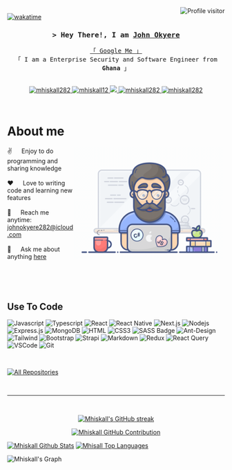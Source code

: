 <!--
<h2 align="center">
  Welcome to Mhiskall Tech World!
  <img src="https://media.giphy.com/media/hvRJCLFzcasrR4ia7z/giphy.gif" width="28">
</h2>
-->

<!--
<p align="center">
  <a href="https://github.com/mhiskall282"><img src="https://readme-typing-svg.herokuapp.com/?lines=Self%20Taught%20Programmer;Backend%20End%20Developer;1.5%2B%20years%20of%20coding%20experience;Always%20learning%20new%20things&center=true&width=380&height=45"></a>
</p>

 -->

<a href="https://johnokyere.pages.dev">
  <img align="right" src="https://komarev.com/ghpvc/?username=mhiskall&label=Visitors&color=0e75b6&style=flat" alt="Profile visitor" />
</a>


[![wakatime](https://wakatime.com/badge/user/eebb3dd8-d9b2-40de-9b88-6fd6cac99dbc.svg)](https://wakatime.com/@eebb3dd8-d9b2-40de-9b88-6fd6cac99dbc)

<!-- Intro  -->
<h3 align="center">
        <samp>&gt; Hey There!, I am
                <b><a target="_blank" href="https://https://johnokyere.pages.dev">John Okyere</a></b>
        </samp>
</h3>


<p align="center"> 
  <samp>
    <a href="https://www.google.com/search?q=John+Okyere">「 Google Me 」</a>
    <br>
    「 I am a Enterprise Security and Software Engineer from <b>Ghana</b> 」
    <br>
    <br>
  </samp>
</p>

<p align="center">
 <a href="https://johnokyere.pages.dev" target="blank">
  <img src="https://img.shields.io/badge/Website-DC143C?style=for-the-badge&logo=medium&logoColor=white" alt="mhiskall282" />
 </a>
 <a href="https://linkedin.com/in/johnokyere" target="_blank">
  <img src="https://img.shields.io/badge/LinkedIn-0077B5?style=for-the-badge&logo=linkedin&logoColor=white" alt="mhiskall12"/>
 </a>
 <!-- <a href="https://g.dev/mhiskall" target="_blank">
  <img src="https://img.shields.io/badge/dev.to-0A0A0A?style=for-the-badge&logo=dev.to&logoColor=white" alt="mhiskall12" />
 </a> -->
 <a href="https://twitter.com/johnokyere282" target="_blank">
  <img src="https://img.shields.io/badge/Twitter-1DA1F2?style=for-the-badge&logo=twitter&logoColor=white" />
 </a>
 <a href="https://instagram.com/mhiskall.dev" target="_blank">
  <img src="https://img.shields.io/badge/Instagram-fe4164?style=for-the-badge&logo=instagram&logoColor=white" alt="mhiskall282" />
 </a> 
 <a href="https://facebook.com/mhiskall123" target="_blank">
  <img src="https://img.shields.io/badge/Facebook-20BEFF?&style=for-the-badge&logo=facebook&logoColor=white" alt="mhiskall282"  />
  </a> 
</p>
<br />

<!-- About Section -->
 # About me
 
<p>
 <img align="right" width="350" src="/assets/programmer.gif" alt="Coding gif" />
  
 ✌️ &emsp; Enjoy to do programming and sharing knowledge <br/><br/>
 ❤️ &emsp; Love to writing code and learning new features<br/><br/>
 📧 &emsp; Reach me anytime: johnokyere282@icloud.com<br/><br/>
 💬 &emsp; Ask me about anything [here](https://johnokyere.pages.dev)

</p>

<br/>
<br/>
<br/>

## Use To Code

![Javascript](https://img.shields.io/badge/Javascript-F0DB4F?style=for-the-badge&labelColor=black&logo=javascript&logoColor=F0DB4F)
![Typescript](https://img.shields.io/badge/Typescript-007acc?style=for-the-badge&labelColor=black&logo=typescript&logoColor=007acc)
![React](https://img.shields.io/badge/-React-61DBFB?style=for-the-badge&labelColor=black&logo=react&logoColor=61DBFB)
![React Native](https://img.shields.io/badge/React_Native-20232A?style=for-the-badge&logo=react&logoColor=61DAFB)
![Next.js](https://img.shields.io/badge/next.js-000000?style=for-the-badge&logo=nextdotjs&logoColor=white)
![Nodejs](https://img.shields.io/badge/Nodejs-3C873A?style=for-the-badge&labelColor=black&logo=node.js&logoColor=3C873A)
![Express.js](https://img.shields.io/badge/Express.js-000000?style=for-the-badge&logo=express&logoColor=white)
![MongoDB](https://img.shields.io/badge/MongoDB-4EA94B?style=for-the-badge&logo=mongodb&logoColor=white)
![HTML](https://img.shields.io/badge/HTML5-E34F26?style=for-the-badge&logo=html5&logoColor=white)
![CSS3](https://img.shields.io/badge/CSS3-1572B6?style=for-the-badge&logo=css3&logoColor=white)
![SASS Badge](https://img.shields.io/badge/Sass-CC6699?style=for-the-badge&logo=sass&logoColor=white)
![Ant-Design](https://img.shields.io/badge/AntDesign-0170FE?style=for-the-badge&logo=antdesign&logoColor=white)
![Tailwind](https://img.shields.io/badge/Tailwind_CSS-092749?style=for-the-badge&logo=tailwindcss&logoColor=06B6D4&labelColor=000000)
![Bootstrap](https://img.shields.io/badge/Bootstrap-563D7C?style=for-the-badge&logo=bootstrap&logoColor=white)
![Strapi](https://img.shields.io/badge/strapi-2E7EEA?style=for-the-badge&logo=strapi&logoColor=white)
![Markdown](https://img.shields.io/badge/Markdown-000000?style=for-the-badge&logo=markdown&logoColor=white)
![Redux](https://img.shields.io/badge/Redux-593D88?style=for-the-badge&logo=redux&logoColor=white)
![React Query](https://img.shields.io/badge/-React_Query-FF4154?style=for-the-badge&logo=react%20query&logoColor=white)
![VSCode](https://img.shields.io/badge/Visual_Studio-0078d7?style=for-the-badge&logo=visual%20studio&logoColor=white)
![Git](https://img.shields.io/badge/Git-F05032?style=for-the-badge&logo=git&logoColor=white)

<br/>


<p align="left">
  <a href="https://github.com/mhiskall282?tab=repositories" target="_blank"><img alt="All Repositories" title="All Repositories" src="https://img.shields.io/badge/-All%20Repos-2962FF?style=for-the-badge&logo=koding&logoColor=white"/></a>
</p>

<br/>
<hr/>
<br/>

<p align="center">
  <a href="https://github.com/mhiskall282">
    <img src="https://github.com/mhiskall12&theme=radical&border=7F3FBF&background=0D1117" alt="Mhiskall's GitHub streak"/>
  </a>
</p>

<p align="center">
  <a href="https://github.com/mhiskall282">
    <img src="https://github-profile-summary-cards.vercel.app/api/cards/profile-details?username=mhiskall282&theme=radical" alt="Mhiskall GitHub Contribution"/>
  </a>
</p>

<a> 
    <a href="https://github.com/mhiskall282"><img alt="Mhiskall Github Stats" src="https://denvercoder1-github-readme-stats.vercel.app/api?username=mhiskall282&show_icons=true&count_private=true&theme=react&border_color=7F3FBF&bg_color=0D1117&title_color=F85D7F&icon_color=F8D866" height="192px" width="49.5%"/></a>
  <a href="https://github.com/mhiskall282"><img alt="Mhisall Top Languages" src="https://denvercoder1-github-readme-stats.vercel.app/api/top-langs/?username=mhiskall282&langs_count=8&layout=compact&theme=react&border_color=7F3FBF&bg_color=0D1117&title_color=F85D7F&icon_color=F8D866" height="192px" width="49.5%"/></a>
  <br/>
</a>


![Mhiskall's Graph](https://github-readme-activity-graph.vercel.app/graph?username=mhiskall282&custom_title=Al%20Siam's%20GitHub%20Activity%20Graph&bg_color=0D1117&color=7F3FBF&line=7F3FBF&point=7F3FBF&area_color=FFFFFF&title_color=FFFFFF&area=true)
